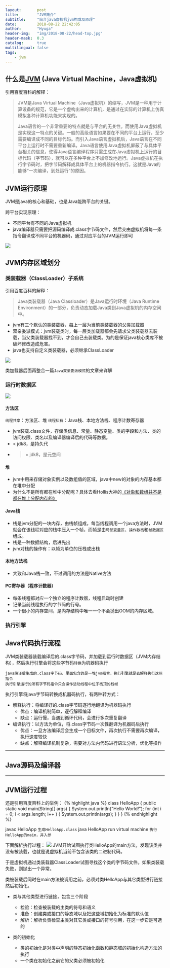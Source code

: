 ```yaml
---
layout:       post
title:        "JVM简介"
subtitle:     "简介java虚拟机jvm构成及原理"
date:         2018-08-22 22:42:05
author:       "Hyuga"
header-img:   "img/2018-08-22/head-top.jpg"
header-mask:  0.3
catalog:      true
multilingual: false
tags:
    - jvm
---
```


## 什么是[JVM][1] (Java Virtual Machine，Java虚拟机)
引用百度百科的解释：
> JVM是Java Virtual Machine（Java虚拟机）的缩写，JVM是一种用于计算设备的规范，它是一个虚构出来的计算机，是通过在实际的计算机上仿真模拟各种计算机功能来实现的。
>
> Java语言的一个非常重要的特点就是与平台的无关性。而使用Java虚拟机是实现这一特点的关键。一般的高级语言如果要在不同的平台上运行，至少需要编译成不同的目标代码。而引入Java语言虚拟机后，Java语言在不同平台上运行时不需要重新编译。Java语言使用Java虚拟机屏蔽了与具体平台相关的信息，使得Java语言编译程序只需生成在Java虚拟机上运行的目标代码（字节码），就可以在多种平台上不加修改地运行。Java虚拟机在执行字节码时，把字节码解释成具体平台上的机器指令执行。这就是Java的能够“一次编译，到处运行”的原因。

## JVM运行原理
JVM是java的核心和基础，也是Java能跨平台的关键。

跨平台实现原理：
* 不同平台有不同的Java虚拟机
* java编译器只需要把源码编译成.class字节码文件，然后交由虚拟机将每一条指令翻译成不同平台的机器码，通过对应平台的JVM运行即可

![](/img/2018-08-22/jvm执行原理.jpg)

## JVM内存区域划分

### 类装载器（ClassLoader）子系统
引用百度百科的解释：
> Java类装载器（Java Classloader）是Java运行时环境（Java Runtime Environment）的一部分，负责动态加载Java类到Java虚拟机的内存空间中。

* jvm有三个默认的类装载器，每上一层为当前类装载器的父类加载器
* 双亲委派模式：jvm装载类时，每一层类加载器都会先请求父类装载器去装载，当父类装载器找不到，才会自己去装载类。为的是保证java核心类库不被破坏修改造成危害。
* java也支持自定义类装载器，必须继承ClassLoader

![](/img/2018-08-22/类加载器.png)

类加载器后面再整合一篇`Java双亲委派模式`的文章来详解

### 运行时数据区
![](/img/2018-08-22/jvm运行时数据区.png)

#### 方法区
`线程共享`：方法区、堆
`线程私有`：Java栈、本地方法栈、程序计数寄存器

* jvm装载.class文件，存储类信息、常量、静态变量、类的字段和方法、类的访问权限、类名以及编译器编译后的代码等数据。
* < jdk8，是持久代
* >= jdk8，是元空间

####  堆
* jvm中用来存储对象实例以及数组值的区域，java中new的对象的内存基本都在堆中分配
* 为什么不是所有都在堆中分配呢？具体去看Hollis大神的[《对象和数组并不是都在堆上分配内存的》][2]

####  Java栈
* 栈是jvm分配的一块内存，由栈帧组成，每当线程调用一个java方法时，JVM就会在该线程对应的栈中压入一个帧，而帧是由`局部变量区`、`操作数栈`和`帧数据区`组成。
* 栈是一种数据结构，后进先出
* jvm对栈的操作有：以帧为单位的压栈或出栈

####  本地方法栈
* 大致和Java栈一致，不过调用的方法是Native方法

####  PC寄存器（程序计数器）
* 每条线程都对应一个独立的程序计数器，线程启动时创建
* 记录当前线程执行的字节码的行号。
* 一个很小的内存空间，是内存结构中唯一一个不会抛出OOM的内存区域。

### 执行引擎

## Java代码执行流程
JVM类装载器装载编译后的.class字节码，并加载到运行时数据区（JVM内存结构），然后执行引擎会将这些字节码`转换`为机器码执行

    java编译后生成的.class字节码，里面包含的是一堆jvm指令，执行引擎就是去解释执行这些指令
    执行引擎运行的所有字节码指令只会操作活动线程中位于栈顶的栈帧

执行引擎将java字节码转换成机器码执行，有两种转方式：
* 解释执行：将编译好的.class字节码逐行地翻译为机器码执行
    * 优点：编译机制简单，逐行解释编译
    * 缺点：运行慢，当遇到循环代码，会进行多次重复翻译
* 编译执行：以方法为单位，将.class字节码一次性翻译为机器码后执行
    * 优点：一旦方法编译后会生成一个目标文件，再次执行不需要再次编译，执行速度较快
    * 缺点：解释编译机制复杂，需要对方法内代码进行语法分析，优化等操作

---
## Java源码及编译器

---
## JVM运行过程
还是引用百度百科上的举例：
{% highlight java %}
class HelloApp {
    public static void main(String[] args) {
        System.out.println("Hello World!");
        for (int i = 0; i < args.length; i++ ) {
            System.out.println(args);
        }
    }
}
{% endhighlight %}

javac HelloApp  `生成HelloApp.class`
java HelloApp run virtual machine   `执行HelloApp的main，并入参`

下面解析执行过程：
![](/img/2018-08-22/1.jpg)
JVM开始试图执行类HelloApp的main方法，发现该类并没有被装载，也就是说虚拟机当前不包含该类的二进制代码。

于是虚拟机通过类装载器ClassLoader试图寻找这个类的字节码文件。如果类装载失败，则抛出一个异常。

类被装载后同时在main方法被调用之前，必须对类HelloApp与其它类型进行链接然后初始化。

* 类与其他类型进行链接，包含三个阶段
    * 检验：检查被装载的主类的符号和语义
    * 准备：创建类或接口的静态域以及把这些域初始化为标准的默认值
    * 解析：解析负责检查主类对其它类或接口的符号引用，在这一步它是可选的

* 类的初始化
    * 类的初始化是对类中声明的静态初始化函数和静态域的初始化构造方法的执行
    * 一个类在初始化之前它的父类必须被初始化


[1]:https://baike.baidu.com/item/JVM/2902369?fr=aladdin
[2]:http://www.hollischuang.com/archives/2398

